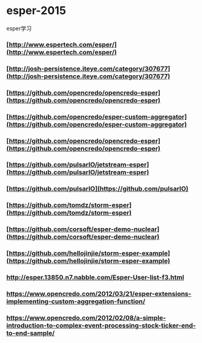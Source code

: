 # esper-2015
esper学习


### [http://www.espertech.com/esper/](http://www.espertech.com/esper/)
### [http://josh-persistence.iteye.com/category/307677](http://josh-persistence.iteye.com/category/307677)

### [https://github.com/opencredo/opencredo-esper](https://github.com/opencredo/opencredo-esper)
### [https://github.com/opencredo/esper-custom-aggregator](https://github.com/opencredo/esper-custom-aggregator)

### [https://github.com/opencredo/opencredo-esper](https://github.com/opencredo/opencredo-esper)
### [https://github.com/pulsarIO/jetstream-esper](https://github.com/pulsarIO/jetstream-esper)
### [https://github.com/pulsarIO](https://github.com/pulsarIO)
### [https://github.com/tomdz/storm-esper](https://github.com/tomdz/storm-esper)

### [https://github.com/corsoft/esper-demo-nuclear](https://github.com/corsoft/esper-demo-nuclear)
### [https://github.com/hellojinjie/storm-esper-example](https://github.com/hellojinjie/storm-esper-example)


### http://esper.13850.n7.nabble.com/Esper-User-list-f3.html


### https://www.opencredo.com/2012/03/21/esper-extensions-implementing-custom-aggregation-function/
### https://www.opencredo.com/2012/02/08/a-simple-introduction-to-complex-event-processing-stock-ticker-end-to-end-sample/